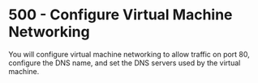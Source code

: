 # 500 - Configure Virtual Machine Networking

You will configure virtual machine networking to allow traffic on port 80, configure the DNS name, and set the DNS servers used by the virtual machine.
